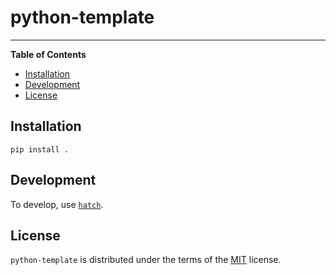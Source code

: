 # python-template

-----

**Table of Contents**

- [Installation](#installation)
- [Development](#development)
- [License](#license)

## Installation

```console
pip install .
```

## Development

To develop, use [`hatch`](https://hatch.pypa.io/latest/).

## License

`python-template` is distributed under the terms of the [MIT](https://spdx.org/licenses/MIT.html) license.
